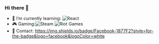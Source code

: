 ### Hi there 👋
- 🌱 I’m currently learning:  ![React](https://img.shields.io/badge/react-%2320232a.svg?style=for-the-badge&logo=react&logoColor=%2361DAFB)
- 🎮 Gaming:![Steam](https://img.shields.io/badge/steam-%23000000.svg?style=for-the-badge&logo=steam&logoColor=white) ![Riot Games](https://img.shields.io/badge/riotgames-D32936.svg?style=for-the-badge&logo=riotgames&logoColor=white)
- 📱 Contact: https://img.shields.io/badge/Facebook-1877F2?style=for-the-badge&logo=facebook&logoColor=white 
